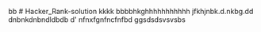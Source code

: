 bb # Hacker_Rank-solution
kkkk
bbbbhkghhhhhhhhhhh
jfkhjnbk.d.nkbg.dd
dnbnkdnbndldbdb
d'
nfnxfgnfncfnfbd
ggsdsdsvsvsbs
